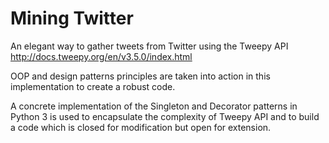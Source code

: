 # Mining Twitter
An elegant way to gather tweets from Twitter using the Tweepy API http://docs.tweepy.org/en/v3.5.0/index.html

OOP and design patterns principles are taken into action in this implementation to create a robust code.

A concrete implementation of the Singleton and Decorator patterns in Python 3 is used to encapsulate the complexity of Tweepy API
and to build a code which is closed for modification but open for extension.
